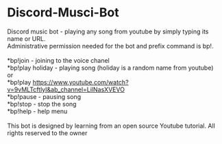 # Discord-Musci-Bot

Discord music bot  - playing any song from youtube by simply typing its name or URL.<br>
Administrative permission needed for the bot and prefix command is bp!.<br>
<br>
*bp!join - joining to the voice chanel<br>
*bp!play holiday - playing song  (holiday is a random name from youtube)<br>
or<br>
*bp!play https://www.youtube.com/watch?v=9vMLTcftlyI&ab_channel=LilNasXVEVO<br>
*bp!pause - pausing song<br>
*bp!stop - stop the song<br>
*bp!help - help menu<br><br>
This bot is designed by learning from an open source Youtube tutorial. All rights reserved to the owner<br>
